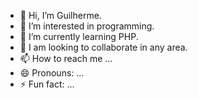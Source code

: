 - 👋 Hi, I’m Guilherme.
- 👀 I’m interested in programming.
- 🌱 I’m currently learning PHP.
- 💞️ I am looking to collaborate in any area.
- 📫 How to reach me ...
- 😄 Pronouns: ...
- ⚡ Fun fact: ...

<!---
Guilherme0112/Guilherme0112 is a ✨ special ✨ repository because its `README.md` (this file) appears on your GitHub profile.
You can click the Preview link to take a look at your changes.
--->
